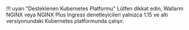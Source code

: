 !!! uyarı "Desteklenen Kubernetes Platformu"
    Lütfen dikkat edin, Wallarm NGINX veya NGINX Plus Ingress denetleyicileri yalnızca 1.15 ve altı versiyonundaki Kubernetes platformunda çalışır.